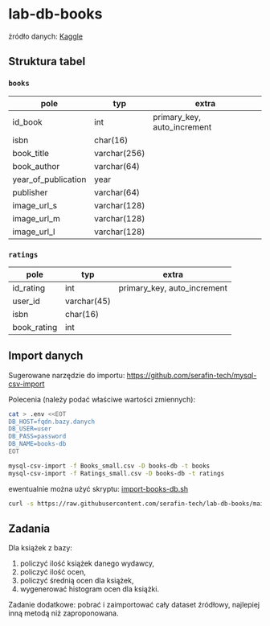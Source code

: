 # lab-db-books

żródło danych: [Kaggle](https://www.kaggle.com/datasets/arashnic/book-recommendation-dataset)

## Struktura tabel

### `books`

| pole                | typ          | extra                       |
|---------------------|--------------|-----------------------------|
| id_book             | int          | primary_key, auto_increment |
| isbn                | char(16)     |                             |
| book_title          | varchar(256) |                             |
| book_author         | varchar(64)  |                             |
| year_of_publication | year         |                             |
| publisher           | varchar(64)  |                             |
| image_url_s         | varchar(128) |                             |
| image_url_m         | varchar(128) |                             |
| image_url_l         | varchar(128) |                             |

### `ratings`

| pole        | typ         | extra                       |
|-------------|-------------|-----------------------------|
| id_rating   | int         | primary_key, auto_increment |
| user_id     | varchar(45) |                             |
| isbn        | char(16)    |                             |
| book_rating | int         |                             |

## Import danych

Sugerowane narzędzie do importu: https://github.com/serafin-tech/mysql-csv-import

Polecenia (należy podać właściwe wartości zmiennych):

```sh
cat > .env <<EOT
DB_HOST=fqdn.bazy.danych
DB_USER=user
DB_PASS=password
DB_NAME=books-db
EOT

mysql-csv-import -f Books_small.csv -D books-db -t books
mysql-csv-import -f Ratings_small.csv -D books-db -t ratings
```

ewentualnie można użyć skryptu: [import-books-db.sh](import-books-db.sh)

```sh
curl -s https://raw.githubusercontent.com/serafin-tech/lab-db-books/main/import-books-db.sh | bash
```

## Zadania

Dla książek z bazy:

1. policzyć ilość książek danego wydawcy,
2. policzyć ilość ocen,
3. policzyć średnią ocen dla książek,
4. wygenerować histogram ocen dla książki.

Zadanie dodatkowe: pobrać i zaimportować cały dataset źródłowy, najlepiej inną metodą niż zaproponowana.
